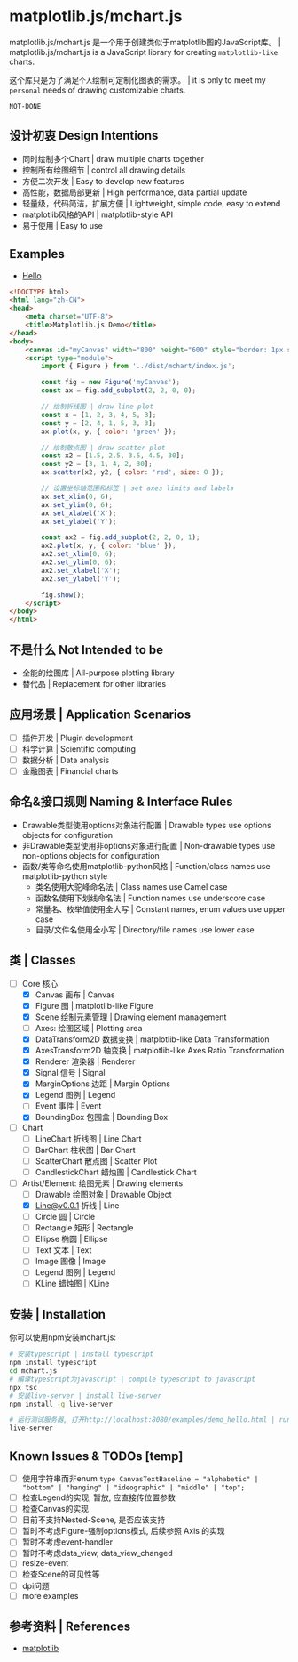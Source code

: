 # matplotlib.js/mchart.js
matplotlib.js/mchart.js 是一个用于创建类似于matplotlib图的JavaScript库。
| matplotlib.js/mchart.js is a JavaScript library for creating `matplotlib-like` charts. 

这个库只是为了满足`个人`绘制可定制化图表的需求。
| it is only to meet my `personal` needs of drawing customizable charts.

`NOT-DONE`

## 设计初衷 Design Intentions
- 同时绘制多个Chart | draw multiple charts together
- 控制所有绘图细节 | control all drawing details
- 方便二次开发 | Easy to develop new features
- 高性能，数据局部更新 | High performance, data partial update
- 轻量级，代码简洁，扩展方便 | Lightweight, simple code, easy to extend
- matplotlib风格的API | matplotlib-style API
- 易于使用 | Easy to use

## Examples
- [Hello](./examples/demo_hello.html)
```html
<!DOCTYPE html>
<html lang="zh-CN">
<head>
    <meta charset="UTF-8">
    <title>Matplotlib.js Demo</title>
</head>
<body>
    <canvas id="myCanvas" width="800" height="600" style="border: 1px solid black; background-color:red;"></canvas>
    <script type="module">
        import { Figure } from '../dist/mchart/index.js';

        const fig = new Figure('myCanvas');
        const ax = fig.add_subplot(2, 2, 0, 0);

        // 绘制折线图 | draw line plot
        const x = [1, 2, 3, 4, 5, 3];
        const y = [2, 4, 1, 5, 3, 3];
        ax.plot(x, y, { color: 'green' });

        // 绘制散点图 | draw scatter plot
        const x2 = [1.5, 2.5, 3.5, 4.5, 30];
        const y2 = [3, 1, 4, 2, 30];
        ax.scatter(x2, y2, { color: 'red', size: 8 });

        // 设置坐标轴范围和标签 | set axes limits and labels    
        ax.set_xlim(0, 6);
        ax.set_ylim(0, 6);
        ax.set_xlabel('X');
        ax.set_ylabel('Y');

        const ax2 = fig.add_subplot(2, 2, 0, 1);
        ax2.plot(x, y, { color: 'blue' });
        ax2.set_xlim(0, 6);
        ax2.set_ylim(0, 6);
        ax2.set_xlabel('X');
        ax2.set_ylabel('Y');

        fig.show();
    </script>
</body>
</html>
```

## 不是什么 Not Intended to be
- 全能的绘图库 | All-purpose plotting library
- 替代品 | Replacement for other libraries

## 应用场景 | Application Scenarios
- [ ] 插件开发 | Plugin development
- [ ] 科学计算 | Scientific computing
- [ ] 数据分析 | Data analysis
- [ ] 金融图表 | Financial charts

## 命名&接口规则 Naming & Interface Rules
- Drawable类型使用options对象进行配置 | Drawable types use options objects for configuration
- 非Drawable类型使用非options对象进行配置 | Non-drawable types use non-options objects for configuration
- 函数/类等命名使用matplotlib-python风格 | Function/class names use matplotlib-python style
    - 类名使用大驼峰命名法 | Class names use Camel case
    - 函数名使用下划线命名法 | Function names use underscore case
    - 常量名、枚举值使用全大写 | Constant names, enum values use upper case
    - 目录/文件名使用全小写 | Directory/file names use lower case

## 类 | Classes
- [ ] Core 核心
    - [x] Canvas 画布 | Canvas
    - [x] Figure 图 | matplotlib-like Figure
    - [x] Scene 绘制元素管理 | Drawing element management
    - [ ] Axes: 绘图区域 | Plotting area
    - [x] DataTransform2D 数据变换 | matplotlib-like Data Transformation
    - [x] AxesTransform2D 轴变换 | matplotlib-like Axes Ratio Transformation
    - [x] Renderer 渲染器 | Renderer
    - [x] Signal 信号 | Signal
    - [x] MarginOptions 边距 | Margin Options
    - [x] Legend 图例 | Legend
    - [ ] Event 事件 | Event
    - [x] BoundingBox 包围盒 | Bounding Box
 - [ ] Chart 
    - [ ] LineChart 折线图 | Line Chart
    - [ ] BarChart 柱状图 | Bar Chart
    - [ ] ScatterChart 散点图 | Scatter Plot
    - [ ] CandlestickChart 蜡烛图 | Candlestick Chart
- [ ] Artist/Element: 绘图元素 | Drawing elements
    - [ ] Drawable 绘图对象 | Drawable Object
    - [x] Line@v0.0.1 折线 | Line
    - [ ] Circle 圆 | Circle
    - [ ] Rectangle 矩形 | Rectangle
    - [ ] Ellipse 椭圆 | Ellipse
    - [ ] Text 文本 | Text
    - [ ] Image 图像 | Image
    - [ ] Legend 图例 | Legend
    - [ ] KLine 蜡烛图 | KLine

## 安装 | Installation
你可以使用npm安装mchart.js:

```bash
# 安装typescript | install typescript
npm install typescript
cd mchart.js
# 编译typescript为javascript | compile typescript to javascript
npx tsc
# 安装live-server | install live-server
npm install -g live-server

# 运行测试服务器, 打开http://localhost:8080/examples/demo_hello.html | run test server, open http://localhost:8080/examples/demo_hello.html 
live-server
```

## Known Issues & TODOs [temp]
- [ ] 使用字符串而非enum `type CanvasTextBaseline = "alphabetic" | "bottom" | "hanging" | "ideographic" | "middle" | "top";`
- [ ] 检查Legend的实现, 暂放, 应直接传位置参数
- [ ] 检查Canvas的实现
- [ ] 目前不支持Nested-Scene, 是否应该支持
- [ ] 暂时不考虑Figure-强制options模式, 后续参照 Axis 的实现
- [ ] 暂时不考虑event-handler
- [ ] 暂时不考虑data_view, data_view_changed
- [ ] resize-event
- [ ] 检查Scene的可见性等
- [ ] dpi问题
- [ ] more examples

## 参考资料 | References
- [matplotlib](https://github.com/matplotlib/matplotlib/blob/main/lib/matplotlib/axes/_base.py)
